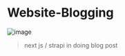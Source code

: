 # Website-Blogging
 
![image](https://github.com/pongsapak-suwa/blog-website/assets/94011063/98f127ea-2296-4eb6-a7db-1424263703a0)

> next js / strapi in doing blog post

